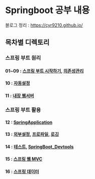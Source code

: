 # Springboot 공부 내용
블로그 정리 : https://cyr9210.github.io/

##  목차별 디렉토리 

### 스프링 부트 원리
#### 01~09 : [스프링 부트 시작하기](https://cyr9210.github.io/2019/03/28/Spring/springboot01/), [의존성관리](https://cyr9210.github.io/2019/03/28/Spring/springboot02/)

#### 10 : [자동설정](https://cyr9210.github.io/2019/04/01/Spring/springboot03/)

#### 11 : [내장 웹서버](https://cyr9210.github.io/2019/04/02/Spring/springboot04/)

### 스프링 부트 활용

#### 12 : [SpringApplication](https://cyr9210.github.io/2019/04/03/Spring/springboot06/)

#### 13 : [외부설정](https://cyr9210.github.io/2019/04/05/Spring/springboot07/), [프로파일](https://cyr9210.github.io/2019/04/08/Spring/springboot08/), [로깅](https://cyr9210.github.io/2019/04/10/Spring/springboot09/)

#### 14 : [테스트](https://cyr9210.github.io/2019/04/10/Spring/springboot10/), [SpringBoot_Devtools](https://cyr9210.github.io/2019/04/11/Spring/springboot11/)

#### 15 : [스프링 웹 MVC](https://cyr9210.github.io/2019/04/11/Spring/springboot12/)

#### 16 : [스프링 데이터]()
